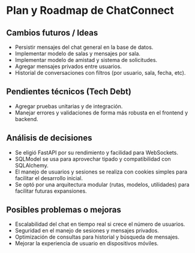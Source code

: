 # Plan y Roadmap de ChatConnect

## Cambios futuros / Ideas

- Persistir mensajes del chat general en la base de datos.
- Implementar modelo de salas y mensajes por sala.
- Implementar modelo de amistad y sistema de solicitudes.
- Agregar mensajes privados entre usuarios.
- Historial de conversaciones con filtros (por usuario, sala, fecha, etc).

## Pendientes técnicos (Tech Debt)

- Agregar pruebas unitarias y de integración.
- Manejar errores y validaciones de forma más robusta en el frontend y backend.

## Análisis de decisiones

- Se eligió FastAPI por su rendimiento y facilidad para WebSockets.
- SQLModel se usa para aprovechar tipado y compatibilidad con SQLAlchemy.
- El manejo de usuarios y sesiones se realiza con cookies simples para facilitar el desarrollo inicial.
- Se optó por una arquitectura modular (rutas, modelos, utilidades) para facilitar futuras expansiones.

## Posibles problemas o mejoras

- Escalabilidad del chat en tiempo real si crece el número de usuarios.
- Seguridad en el manejo de sesiones y mensajes privados.
- Optimización de consultas para historial y búsqueda de mensajes.
- Mejorar la experiencia de usuario en dispositivos móviles.